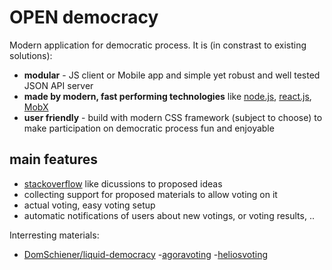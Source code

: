 # OPEN democracy

Modern application for democratic process. It is (in constrast to existing solutions):
- __modular__ - JS client or Mobile app and simple yet robust and well tested JSON API server
- __made by modern, fast performing technologies__ like [node.js](https://nodejs.org), [react.js](https://facebook.github.io/react/), [MobX](https://mobxjs.github.io/mobx/)
- __user friendly__ - build with modern CSS framework (subject to choose) to make participation on democratic process fun and enjoyable

## main features

- [stackoverflow](http://stackoverflow.com/) like dicussions to proposed ideas
- collecting support for proposed materials to allow voting on it
- actual voting, easy voting setup
- automatic notifications of users about new votings, or voting results, ..

Interresting materials:
- [DomSchiener/liquid-democracy](https://medium.com/@DomSchiener/liquid-democracy-true-democracy-for-the-21st-century-7c66f5e53b6f#.yap5x7bdv)
-[agoravoting](https://github.com/agoravoting/)
-[heliosvoting](https://vote.heliosvoting.org/)
